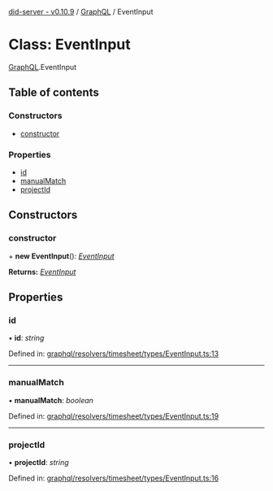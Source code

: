 [did-server - v0.10.9](../README.md) / [GraphQL](../modules/graphql.md) / EventInput

# Class: EventInput

[GraphQL](../modules/graphql.md).EventInput

## Table of contents

### Constructors

- [constructor](graphql.eventinput.md#constructor)

### Properties

- [id](graphql.eventinput.md#id)
- [manualMatch](graphql.eventinput.md#manualmatch)
- [projectId](graphql.eventinput.md#projectid)

## Constructors

### constructor

\+ **new EventInput**(): [*EventInput*](graphql.eventinput.md)

**Returns:** [*EventInput*](graphql.eventinput.md)

## Properties

### id

• **id**: *string*

Defined in: [graphql/resolvers/timesheet/types/EventInput.ts:13](https://github.com/Puzzlepart/did/blob/dev/server/graphql/resolvers/timesheet/types/EventInput.ts#L13)

___

### manualMatch

• **manualMatch**: *boolean*

Defined in: [graphql/resolvers/timesheet/types/EventInput.ts:19](https://github.com/Puzzlepart/did/blob/dev/server/graphql/resolvers/timesheet/types/EventInput.ts#L19)

___

### projectId

• **projectId**: *string*

Defined in: [graphql/resolvers/timesheet/types/EventInput.ts:16](https://github.com/Puzzlepart/did/blob/dev/server/graphql/resolvers/timesheet/types/EventInput.ts#L16)
